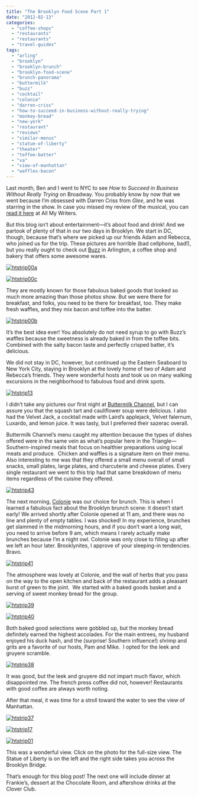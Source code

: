 ```yaml
---
title: "The Brooklyn Food Scene Part 1"
date: "2012-02-13"
categories:
  - "coffee-shops"
  - "restaurants"
  - "restaurants"
  - "travel-guides"
tags:
  - "arling"
  - "brooklyn"
  - "brooklyn-brunch"
  - "brooklyn-food-scene"
  - "brunch-panorama"
  - "buttermilk"
  - "buzz"
  - "cocktail"
  - "colonie"
  - "darren-criss"
  - "how-to-succeed-in-business-without-really-trying"
  - "monkey-bread"
  - "new-york"
  - "restaurant"
  - "reviews"
  - "similar-menus"
  - "statue-of-liberty"
  - "theater"
  - "toffee-batter"
  - "va"
  - "view-of-manhattan"
  - "waffles-bacon"
---
```


Last month, Ben and I went to NYC to see _How to Succeed in Business Without Really Trying_ on Broadway. You probably know by now that we went because I’m obsessed with Darren Criss from _Glee_, and he was starring in the show. In case you missed my review of the musical, you can [read it here](http://allmywriters.com/?p=3516) at All My Writers.

But this blog isn’t about entertainment—it’s about food and drink! And we partook of plenty of that in our two days in Brooklyn. We start in DC, though, because that’s where we picked up our friends Adam and Rebecca, who joined us for the trip. These pictures are horrible (bad cellphone, bad!), but you really ought to check out [Buzz](http://buzzbakery.com/) in Arlington, a coffee shop and bakery that offers some awesome wares.

[![](http://s3.amazonaws.com/thegourmez-wpmedia/2012/02/htstrip00a.jpg "htstrip00a")](http://s3.amazonaws.com/thegourmez-wpmedia/2012/02/htstrip00a.jpg)

[![](http://s3.amazonaws.com/thegourmez-wpmedia/2012/02/htstrip00c.jpg "htstrip00c")](http://s3.amazonaws.com/thegourmez-wpmedia/2012/02/htstrip00c.jpg)

They are mostly known for those fabulous baked goods that looked so much more amazing than those photos show. But we were there for breakfast, and folks, you need to be there for breakfast, too. They make fresh waffles, and they mix bacon and toffee into the batter.

[![](http://s3.amazonaws.com/thegourmez-wpmedia/2012/02/htstrip00b.jpg "htstrip00b")](http://s3.amazonaws.com/thegourmez-wpmedia/2012/02/htstrip00b.jpg)

It’s the best idea ever! You absolutely do not need syrup to go with Buzz’s waffles because the sweetness is already baked in from the toffee bits. Combined with the salty bacon taste and perfectly crisped batter, it’s delicious.

We did not stay in DC, however, but continued up the Eastern Seaboard to New York City, staying in Brooklyn at the lovely home of two of Adam and Rebecca’s friends. They were wonderful hosts and took us on many walking excursions in the neighborhood to fabulous food and drink spots.




<div class="caption">

[![](http://s3.amazonaws.com/thegourmez-wpmedia/2012/02/htstrip13.jpg "htstrip13")](http://s3.amazonaws.com/thegourmez-wpmedia/2012/02/htstrip13.jpg)</div>


I didn’t take any pictures our first night at [Buttermilk Channel](http://www.buttermilkchannelnyc.com/menu/), but I can assure you that the squash tart and cauliflower soup were delicious. I also had the Velvet Jack, a cocktail made with Laird’s applejack, Velvet falernum, Luxardo, and lemon juice. It was tasty, but I preferred their sazerac overall.

Buttermilk Channel’s menu caught my attention because the types of dishes offered were in the same vein as what’s popular here in the Triangle—Southern-inspired meals that focus on healthier preparations using local meats and produce.  Chicken and waffles is a signature item on their menu. Also interesting to me was that they offered a small menu overall of small snacks, small plates, large plates, and charcuterie and cheese plates. Every single restaurant we went to this trip had that same breakdown of menu items regardless of the cuisine they offered.




<div class="caption">

[![](http://s3.amazonaws.com/thegourmez-wpmedia/2012/02/htstrip43.jpg "htstrip43")](http://s3.amazonaws.com/thegourmez-wpmedia/2012/02/htstrip43.jpg)</div>


The next morning, [Colonie](http://colonienyc.com/) was our choice for brunch. This is when I learned a fabulous fact about the Brooklyn brunch scene: it doesn’t start early! We arrived shortly after Colonie opened at 11 am, and there was no line and plenty of empty tables. I was shocked! In my experience, brunches get slammed in the midmorning hours, and if you don’t want a long wait, you need to arrive before 9 am, which means I rarely actually make brunches because I’m a night owl. Colonie was only close to filling up after we left an hour later. Brooklynites, I approve of your sleeping-in tendencies. Bravo.

[![](http://s3.amazonaws.com/thegourmez-wpmedia/2012/02/htstrip41.jpg "htstrip41")](http://s3.amazonaws.com/thegourmez-wpmedia/2012/02/htstrip41.jpg)

The atmosphere was lovely at Colonie, and the wall of herbs that you pass on the way to the open kitchen and back of the restaurant adds a pleasant burst of green to the joint.  We started with a baked goods basket and a serving of sweet monkey bread for the group.




<div class="caption">

[![](http://s3.amazonaws.com/thegourmez-wpmedia/2012/02/htstrip39.jpg "htstrip39")](http://s3.amazonaws.com/thegourmez-wpmedia/2012/02/htstrip39.jpg)</div>





<div class="caption">

[![](http://s3.amazonaws.com/thegourmez-wpmedia/2012/02/htstrip40.jpg "htstrip40")](http://s3.amazonaws.com/thegourmez-wpmedia/2012/02/htstrip40.jpg)</div>


Both baked good selections were gobbled up, but the monkey bread definitely earned the highest accolades. For the main entrees, my husband enjoyed his duck hash, and the (surprise! Southern influence!) shrimp and grits are a favorite of our hosts, Pam and Mike.  I opted for the leek and gruyere scramble.

[![](http://s3.amazonaws.com/thegourmez-wpmedia/2012/02/htstrip38.jpg "htstrip38")](http://s3.amazonaws.com/thegourmez-wpmedia/2012/02/htstrip38.jpg)

It was good, but the leek and gruyere did not impart much flavor, which disappointed me. The french press coffee did not, however! Restaurants with good coffee are always worth noting.

After that meal, it was time for a stroll toward the water to see the view of Manhattan.




<div class="caption">

[![](http://s3.amazonaws.com/thegourmez-wpmedia/2012/02/htstrip37.jpg "htstrip37")](http://s3.amazonaws.com/thegourmez-wpmedia/2012/02/htstrip37.jpg)</div>





<div class="caption">

[![](http://s3.amazonaws.com/thegourmez-wpmedia/2012/02/htstrip17.jpg "htstrip17")](http://s3.amazonaws.com/thegourmez-wpmedia/2012/02/htstrip17.jpg)</div>





<div class="caption">

[![](http://s3.amazonaws.com/thegourmez-wpmedia/2012/02/htstrip01-1024x100.jpg "htstrip01")](http://s3.amazonaws.com/thegourmez-wpmedia/2012/02/htstrip01.jpg)</div>


This was a wonderful view. Click on the photo for the full-size view. The Statue of Liberty is on the left and the right side takes you across the Brooklyn Bridge.

That’s enough for this blog post! The next one will include dinner at Frankie’s, dessert at the Chocolate Room, and aftershow drinks at the Clover Club.
